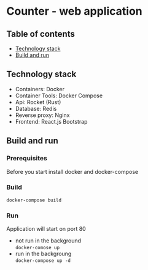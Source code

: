 # Counter - web application
## Table of contents
* [Technology stack](#technology-stack)
* [Build and run](#build-and-run)
## Technology stack
* Containers: Docker
* Container Tools: Docker Compose
* Api: Rocket (Rust)
* Database: Redis
* Reverse proxy: Nginx
* Frontend: React.js Bootstrap
## Build and run
### Prerequisites
Before you start install docker and docker-compose
### Build
```docker-compose build```
### Run
Application will start on port 80
* not run in the background\
```docker-comose up```
* run in the backgroung\
```docker-compose up -d```
